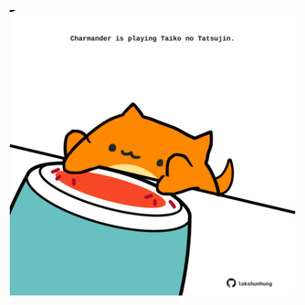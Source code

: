 <!-- built at 19/06/2021, 02:30:12 UTC -->
<p align="center">
  <img width="500" height="500" src="./ReadmeImage.svg">
</p>
